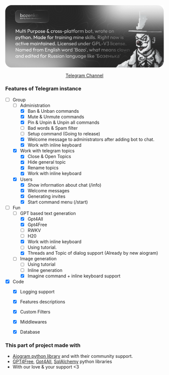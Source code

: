 <div align="center">

<img src="images/header.png">

[Telegram Channel](https://t.me/bozodevelopment/)

</div>

### Features of Telegram instance

- [ ] Group
  - [ ] Administration
    - [x] Ban & Unban commands
    - [x] Mute & Unmute commands
    - [x] Pin & Unpin & Unpin all commands
    - [ ] Bad words & Spam filter
    - [ ] Setup command (Going to release)
    - [x] Welcome message to administrators after adding bot to chat.
    - [x] Work with inline keyboard
  - [x] Work with telegram topics
    - [x] Close & Open Topics
    - [x] Hide general topic
    - [x] Rename topics
    - [x] Work with inline keyboard
  - [x] Users
    - [x] Show information about chat (/info)
    - [x] Welcome messages
    - [x] Generating invites
    - [x] Start command menu (/start)
- [ ] Fun
  - [ ] GPT based text generation
    - [x] Gpt4All
    - [x] Gpt4Free
    - [ ] RWKV
    - [ ] H20
    - [x] Work with inline keyboard
    - [ ] Using tutorial.
    - [x] Threads and Topic of dialog support (Already by new aiogram)
  - [ ] Image generation
    - [ ] Using tutorial 
    - [ ] Inline generation
    - [x] Imagine command + inline keyboard support
- [x] Code
  - [x] Logging support
  - [x] Features descriptions
  - [x] Custom Filters
  - [x] Middlewares
  - [x] Database


### This part of project made with

-  [Aiogram python library](https://github.com/aiogram/aiogram) and with their community support.
-  [GPT4Free](https://github.com/xtekky/gpt4free), [Gpt4All](https://github.com/nomic-ai/gpt4all), [SqlAlchemy](https://github.com/sqlalchemy/sqlalchemy/) python libraries
- With our love & your support <3